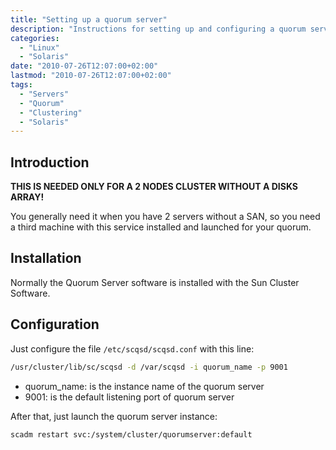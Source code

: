 ```yaml
---
title: "Setting up a quorum server"
description: "Instructions for setting up and configuring a quorum server for a 2-node cluster without a disk array"
categories:
  - "Linux"
  - "Solaris"
date: "2010-07-26T12:07:00+02:00"
lastmod: "2010-07-26T12:07:00+02:00"
tags:
  - "Servers"
  - "Quorum"
  - "Clustering"
  - "Solaris"
---
```


## Introduction

**THIS IS NEEDED ONLY FOR A 2 NODES CLUSTER WITHOUT A DISKS ARRAY!**

You generally need it when you have 2 servers without a SAN, so you need a third machine with this service installed and launched for your quorum.

## Installation

Normally the Quorum Server software is installed with the Sun Cluster Software.

## Configuration

Just configure the file `/etc/scqsd/scqsd.conf` with this line:

```bash
/usr/cluster/lib/sc/scqsd -d /var/scqsd -i quorum_name -p 9001
```

- quorum_name: is the instance name of the quorum server
- 9001: is the default listening port of quorum server

After that, just launch the quorum server instance:

```bash
scadm restart svc:/system/cluster/quorumserver:default
```
